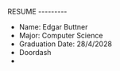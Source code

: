 RESUME --------- 
- Name: Edgar Buttner
- Major: Computer Science
- Graduation Date: 28/4/2028
- Doordash
- 

